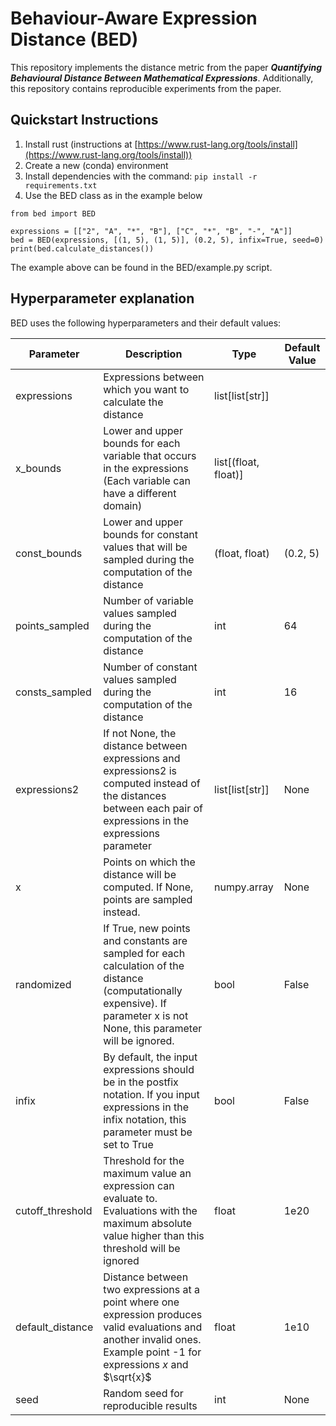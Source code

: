 # Behaviour-Aware Expression Distance (BED) 

This repository implements the distance metric from the paper **_Quantifying Behavioural Distance Between Mathematical Expressions_**.
Additionally, this repository contains reproducible experiments from the paper.


## Quickstart Instructions
1. Install rust (instructions at [https://www.rust-lang.org/tools/install](https://www.rust-lang.org/tools/install))
2. Create a new (conda) environment
3. Install dependencies with the command: `pip install -r requirements.txt`
4. Use the BED class as in the example below

```
from bed import BED

expressions = [["2", "A", "*", "B"], ["C", "*", "B", "-", "A"]]
bed = BED(expressions, [(1, 5), (1, 5)], (0.2, 5), infix=True, seed=0)
print(bed.calculate_distances())
```
The example above can be found in the BED/example.py script.


## Hyperparameter explanation

BED uses the following hyperparameters and their default values:

| Parameter        | Description                                                                                                                                                                 | Type                 | Default Value |
|------------------|-----------------------------------------------------------------------------------------------------------------------------------------------------------------------------|----------------------|---------------|
| expressions      | Expressions between which you want to calculate the distance                                                                                                                | list[list[str]]      |               |
| x_bounds         | Lower and upper bounds for each variable that occurs in the expressions (Each variable can have a different domain)                                                         | list[(float, float)] |               |
| const_bounds     | Lower and upper bounds for constant values that will be sampled during the computation of the distance                                                                      | (float, float)       | (0.2, 5)      |
| points_sampled   | Number of variable values sampled during the computation of the distance                                                                                                    | int                  | 64            |
| consts_sampled   | Number of constant values sampled during the computation of the distance                                                                                                    | int                  | 16            |
| expressions2     | If not None, the distance between expressions and expressions2 is computed instead of the distances between each pair of expressions in the expressions parameter           | list[list[str]]      | None          |
| x                | Points on which the distance will be computed. If None, points are sampled instead.                                                                                         | numpy.array          | None          |
| randomized       | If True, new points and constants are sampled for each calculation of the distance (computationally expensive). If parameter x is not None, this parameter will be ignored. | bool                 | False         |
| infix            | By default, the input expressions should be in the postfix notation. If you input expressions in the infix notation, this parameter must be set to True                     | bool                 | False         |
| cutoff_threshold | Threshold for the maximum value an expression can evaluate to. Evaluations with the maximum absolute value higher than this threshold will be ignored                       | float                | 1e20          |
| default_distance | Distance between two expressions at a point where one expression produces valid evaluations and another invalid ones. Example point -1 for expressions $x$ and $\sqrt{x}$   | float                | 1e10          |
| seed             | Random seed for reproducible results                                                                                                                                        | int                  | None          |
